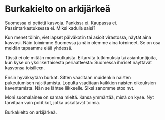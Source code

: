 # Burkakielto on arkijärkeä

Suomessa ei peitetä kasvoja. Pankissa ei. Kaupassa ei. Passintarkastuksessa ei. Miksi kadulla saisi?

Kun menet töihin, viet lapset päiväkotiin tai asioit virastossa, näytät aina kasvosi. Näin toimimme Suomessa ja näin olemme aina toimineet. Se on osa meidän tapaamme elää yhdessä.

Tässä ei ole mitään monimutkaista. Ei tarvita tutkimuksia tai asiantuntijoita, kun kyse on yksinkertaisesta periaatteesta: Suomessa ihmiset näyttävät kasvonsa toisilleen.

Ensin hyväksytään burkat. Sitten vaaditaan muidenkin naisten pukeutumisen rajoittamista. Lopulta vaaditaan kaikkien naisten oikeuksien kaventamista. Näin se lähtee liikkeelle. Siksi sanomme stop nyt.

Moni suomalainen on samaa mieltä. Kansa ymmärtää, mistä on kyse. Nyt tarvitaan vain poliitikot, jotka uskaltavat toimia.

Burkakielto on arkijärkeä.